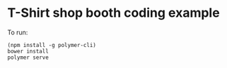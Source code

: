 # T-Shirt shop booth coding example

To run: 

```
(npm install -g polymer-cli)
bower install
polymer serve
```